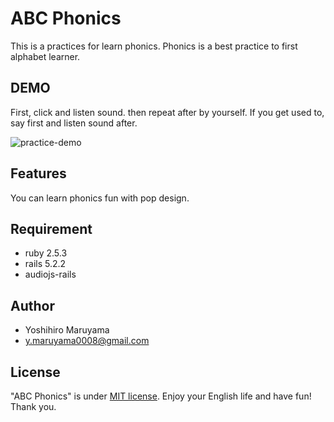 # ABC Phonics

 This is a practices for learn phonics.
 Phonics is a best practice to first alphabet learner.

## DEMO

 First, click and listen sound. then repeat after by yourself.
 If you get used to, say first and listen sound after.

 ![practice-demo](https://user-images.githubusercontent.com/57389720/100820069-caf63480-3490-11eb-96c6-3c2753c682cc.png)

## Features
 
You can learn phonics fun with pop design.
 
## Requirement

* ruby 2.5.3
* rails 5.2.2
* audiojs-rails
 
## Author

* Yoshihiro Maruyama
* y.maruyama0008@gmail.com
 
## License

 "ABC Phonics" is under [MIT license](https://en.wikipedia.org/wiki/MIT_License).
 Enjoy your English life and have fun!
 Thank you.
 